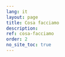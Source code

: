 ```yaml
---
lang: it
layout: page
title: Cosa facciamo
description: 
ref: cosa-facciamo
order: 2
no_site_toc: true
---
```

